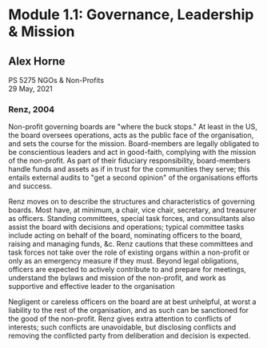 # Module 1.1: Governance, Leadership & Mission

##  Alex Horne

PS 5275 NGOs & Non-Profits \
29 May, 2021

### Renz, 2004

Non-profit governing boards are "where the buck stops." At least in the US, the board oversees operations, acts as the public face of the organisation, and sets the course for the mission. Board-members are legally obligated to be conscientious leaders and act in good-faith, complying with the mission of the non-profit. As part of their fiduciary responsibility, board-members handle funds and assets as if in trust for the communities they serve; this entails external audits to "get a second opinion" of the organisations efforts and success. 

Renz moves on to describe the structures and characteristics of governing boards. Most have, at minimum, a chair, vice chair, secretary, and treasurer as officers. Standing committees, special task forces, and consultants also assist the board with decisions and operations; typical committee tasks include acting on behalf of the board, nominating officers to the board, raising and managing funds, &c. Renz cautions that these committees and task forces not take over the role of existing organs within a non-profit or only as an emergency measure if they must. Beyond legal obligations, officers are expected to actively contribute to and prepare for meetings, understand the bylaws and mission of the non-profit, and work as supportive and effective leader to the organisation

Negligent or careless officers on the board are at best unhelpful, at worst a liability to the rest of the organisation, and as such can be sanctioned for the good of the non-profit. Renz gives extra attention to conflicts of interests; such conflicts are unavoidable, but disclosing conflicts and removing the conflicted party from deliberation and decision is expected.

